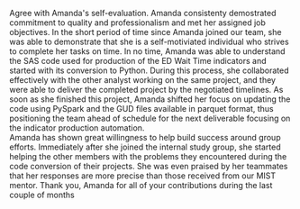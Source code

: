 Agree with Amanda's self-evaluation.
Amanda consistenty demostrated commitment to quality and professionalism and met her assigned job objectives.
In the short period of time since Amanda joined our team, she was able to demonstrate that she is a self-motiviated individual who strives to complete her tasks on time. In no time, Amanda was able to understand the SAS code used for production of the ED Wait Time indicators and started with its conversion to Python. During this process, she collaborated effectively with the other analyst working on the same project, and they were able to deliver the completed project by the negotiated timelines.
As soon as she finished this project, Amanda shifted her focus on updating the code using PySpark and the GUD files available in parquet format, thus positioning the team ahead of schedule for the next deliverable focusing on the indicator production automation.    
Amanda has shown great willingness to help build success around group efforts. Immediately after she joined the internal study group, she started helping the other members with the problems they encountered during the code conversion of their projects. She was even praised by her teammates that her responses are more precise than those received from our MIST mentor. 
Thank you, Amanda for all of your contributions during the last couple of months
